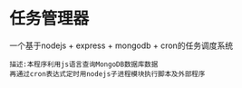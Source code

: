 # 任务管理器

一个基于nodejs + express + mongodb + cron的任务调度系统

    描述:本程序利用js语言查询MongoDB数据库数据
    再通过cron表达式定时用nodejs子进程模块执行脚本及外部程序